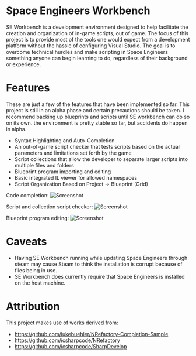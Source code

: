 Space Engineers Workbench
=================================
SE Workbench is a development environment designed to help facilitate the creation and organization of in-game scripts, out of game. The focus of this project is to provide most of the tools one would expect from a development platform without the hassle of configuring Visual Studio. The goal is to overcome technical hurdles and make scripting in Space Engineers something anyone can begin learning to do, regardless of their background or experience.

Features
=================================
These are just a few of the features that have been implemented so far. This project is still in an alpha phase and certain precautions should be taken. I recommend backing up blueprints and scripts until SE workbench can do so on its own. the environment is pretty stable so far, but accidents do happen in alpha.

 * Syntax Highlighting and Auto-Completion
 * An out-of-game script checker that tests scripts based on the actual parameters and limitations set forth by the game
 * Script collections that allow the developer to separate larger scripts into multiple files and folders
 * Blueprint program importing and editing
 * Basic integrated IL viewer for allowed namespaces
 * Script Organization Based on Project -> Blueprint (Grid)

Code completion:
![Screenshot](https://raw.githubusercontent.com/gilgame/SEWorkbench/master/Doc/seworkbench-1.png)

Script and collection script checker:
![Screenshot](https://raw.githubusercontent.com/gilgame/SEWorkbench/master/Doc/seworkbench-2.png)

Blueprint program editing:
![Screenshot](https://raw.githubusercontent.com/gilgame/SEWorkbench/master/Doc/seworkbench-3.png)

Caveats
=================================
 * Having SE Workbench running while updating Space Engineers through steam may cause Steam to think the installation is corrupt because of files being in use.
 * SE Workbench does currently require that Space Engineers is installed on the host machine.

Attribution
=================================
This project makes use of works derived from:
 * https://github.com/lukebuehler/NRefactory-Completion-Sample
 * https://github.com/icsharpcode/NRefactory
 * https://github.com/icsharpcode/SharpDevelop
